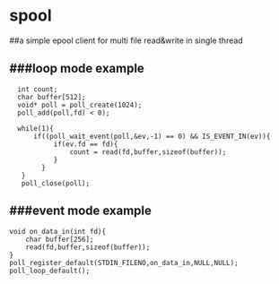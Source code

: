 # spool

##a simple epool client for multi file read&write in single thread

###loop mode example
---------------------------------------------
    
    
      int count;
      char buffer[512];
      void* poll = poll_create(1024);
      poll_add(poll,fd) < 0);
     
      while(1){
          if((poll_wait_event(poll,&ev,-1) == 0) && IS_EVENT_IN(ev)){
               if(ev.fd == fd){
                   count = read(fd,buffer,sizeof(buffer));
               }
            }
       }
       poll_close(poll);

###event mode example
------------------------------
    
    
    void on_data_in(int fd){
        char buffer[256];
        read(fd,buffer,sizeof(buffer));
    }
    poll_register_default(STDIN_FILENO,on_data_in,NULL,NULL);
    poll_loop_default();


